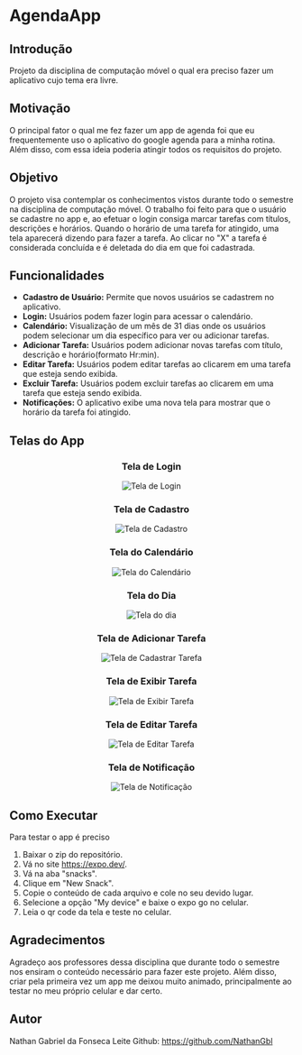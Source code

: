 # AgendaApp

## Introdução

Projeto da disciplina de computação móvel o qual era preciso fazer um aplicativo cujo tema era livre.

## Motivação
O principal fator o qual me fez fazer um app de agenda foi que eu frequentemente uso o aplicativo do google agenda para a minha rotina. Além disso, com essa ideia poderia atingir todos os requisitos do projeto.

## Objetivo
O projeto visa contemplar os conhecimentos vistos durante todo o semestre na disciplina de computação móvel. O trabalho foi feito para que o usuário se cadastre no app e, ao efetuar o login consiga marcar tarefas com títulos, descrições e horários. Quando o horário de uma tarefa for atingido, uma tela aparecerá dizendo para fazer a tarefa. Ao clicar no "X" a tarefa é considerada concluída e é deletada do dia em que foi cadastrada.

## Funcionalidades
- **Cadastro de Usuário:** Permite que novos usuários se cadastrem no aplicativo.
- **Login:** Usuários podem fazer login para acessar o calendário.
- **Calendário:** Visualização de um mês de 31 dias onde os usuários podem selecionar um dia específico para ver ou adicionar tarefas.
- **Adicionar Tarefa:** Usuários podem adicionar novas tarefas com título, descrição e horário(formato Hr:min).
- **Editar Tarefa:** Usuários podem editar tarefas ao clicarem em uma tarefa que esteja sendo exibida.
- **Excluir Tarefa:** Usuários podem excluir tarefas ao clicarem em uma tarefa que esteja sendo exibida.
- **Notificações:** O aplicativo exibe uma nova tela para mostrar que o horário da tarefa foi atingido.

## Telas do App

<div align="center">

### Tela de Login
![Tela de Login](imgsREADME/telaLogin.png)

### Tela de Cadastro
![Tela de Cadastro](imgsREADME/telaCadastro.png)

### Tela do Calendário
![Tela do Calendário](imgsREADME/telaCalendario.png)

### Tela do Dia
![Tela do dia](imgsREADME/telaDia.png)

### Tela de Adicionar Tarefa
![Tela de Cadastrar Tarefa](imgsREADME/telaCadastraTarefa.png)

### Tela de Exibir Tarefa
![Tela de Exibir Tarefa](imgsREADME/telaExibeTarefa.png)

### Tela de Editar Tarefa
![Tela de Editar Tarefa](imgsREADME/telaEditaTarefa.png)

### Tela de Notificação
![Tela de Notificação](imgsREADME/telaRelogio.png)

</div>

## Como Executar
Para testar o app é preciso

1. Baixar o zip do repositório.
2. Vá no site https://expo.dev/.
3. Vá na aba "snacks".
4. Clique em "New Snack".
5. Copie o conteúdo de cada arquivo e cole no seu devido lugar.
6. Selecione a opção "My device" e baixe o expo go no celular.
7. Leia o qr code da tela e teste no celular.

## Agradecimentos

Agradeço aos professores dessa disciplina que durante todo o semestre nos ensiram o conteúdo necessário para fazer este projeto. Além disso, criar pela primeira vez um app me deixou muito animado, principalmente ao testar no meu próprio celular e dar certo.

## Autor

Nathan Gabriel da Fonseca Leite
Github: https://github.com/NathanGbl
